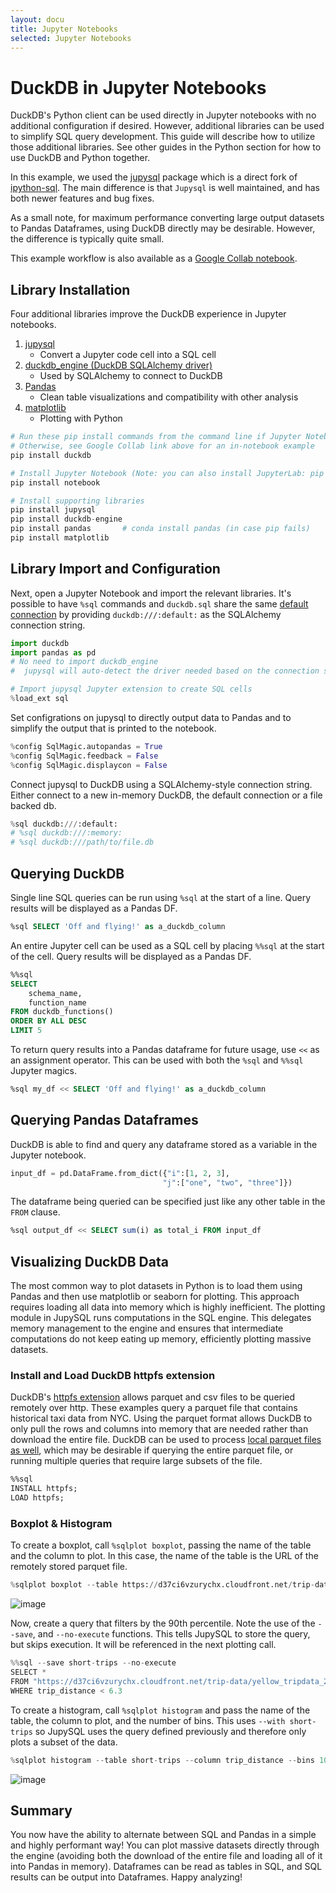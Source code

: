 ```yaml
---
layout: docu
title: Jupyter Notebooks
selected: Jupyter Notebooks
---
```


# DuckDB in Jupyter Notebooks
DuckDB's Python client can be used directly in Jupyter notebooks with no additional configuration if desired. 
However, additional libraries can be used to simplify SQL query development. 
This guide will describe how to utilize those additional libraries.
See other guides in the Python section for how to use DuckDB and Python together.  

In this example, we used the [jupysql](https://github.com/ploomber/jupysql) package which is a direct fork of [ipython-sql](https://github.com/catherinedevlin/ipython-sql).
The main difference is that `Jupysql` is well maintained, and has both newer features and bug fixes.
  
As a small note, for maximum performance converting large output datasets to Pandas Dataframes, using DuckDB directly may be desirable. However, the difference is typically quite small.  

This example workflow is also available as a [Google Collab notebook](https://colab.research.google.com/drive/1eOA2FYHqEfZWLYssbUxdIpSL3PFxWVjk?usp=sharing).

## Library Installation
Four additional libraries improve the DuckDB experience in Jupyter notebooks. 
1. [jupysql](https://github.com/ploomber/jupysql)
    * Convert a Jupyter code cell into a SQL cell
2. [duckdb_engine (DuckDB SQLAlchemy driver)](https://github.com/Mause/duckdb_engine)
    * Used by SQLAlchemy to connect to DuckDB
3. [Pandas](https://github.com/pandas-dev/pandas)
    * Clean table visualizations and compatibility with other analysis
4. [matplotlib](https://github.com/matplotlib/matplotlib)
    * Plotting with Python

```python
# Run these pip install commands from the command line if Jupyter Notebook is not yet installed.
# Otherwise, see Google Collab link above for an in-notebook example
pip install duckdb

# Install Jupyter Notebook (Note: you can also install JupyterLab: pip install jupyterlab) 
pip install notebook

# Install supporting libraries
pip install jupysql
pip install duckdb-engine
pip install pandas       # conda install pandas (in case pip fails)
pip install matplotlib
```

## Library Import and Configuration
Next, open a Jupyter Notebook and import the relevant libraries. 
It's possible to have `%sql` commands and `duckdb.sql` share the same [default connection](../../api/python/dbapi) by providing `duckdb:///:default:` as the SQLAlchemy connection string.

```python
import duckdb
import pandas as pd
# No need to import duckdb_engine
#  jupysql will auto-detect the driver needed based on the connection string!

# Import jupysql Jupyter extension to create SQL cells
%load_ext sql
```

Set configrations on jupysql to directly output data to Pandas and to simplify the output that is printed to the notebook.  
```python
%config SqlMagic.autopandas = True
%config SqlMagic.feedback = False
%config SqlMagic.displaycon = False
```

Connect jupysql to DuckDB using a SQLAlchemy-style connection string. 
Either connect to a new in-memory DuckDB, the default connection or a file backed db.
```python
%sql duckdb:///:default:
# %sql duckdb:///:memory:
# %sql duckdb:///path/to/file.db
```

## Querying DuckDB
Single line SQL queries can be run using `%sql` at the start of a line. Query results will be displayed as a Pandas DF.
```sql
%sql SELECT 'Off and flying!' as a_duckdb_column
```
An entire Jupyter cell can be used as a SQL cell by placing `%%sql` at the start of the cell. Query results will be displayed as a Pandas DF.
```sql
%%sql
SELECT
    schema_name,
    function_name
FROM duckdb_functions()
ORDER BY ALL DESC
LIMIT 5
```

To return query results into a Pandas dataframe for future usage, use `<<` as an assignment operator.
This can be used with both the `%sql` and `%%sql` Jupyter magics.
```sql
%sql my_df << SELECT 'Off and flying!' as a_duckdb_column
```

## Querying Pandas Dataframes
DuckDB is able to find and query any dataframe stored as a variable in the Jupyter notebook.
```python
input_df = pd.DataFrame.from_dict({"i":[1, 2, 3],
                                  "j":["one", "two", "three"]})
```
The dataframe being queried can be specified just like any other table in the `FROM` clause.  
```sql
%sql output_df << SELECT sum(i) as total_i FROM input_df
```

## Visualizing DuckDB Data
The most common way to plot datasets in Python is to load them using Pandas and then use matplotlib or seaborn for plotting.
This approach requires loading all data into memory which is highly inefficient.
The plotting module in JupySQL runs computations in the SQL engine. 
This delegates memory management to the engine and ensures that intermediate computations do not keep eating up memory, efficiently plotting massive datasets. 

### Install and Load DuckDB httpfs extension
DuckDB's [httpfs extension](https://duckdb.org/docs/extensions/httpfs) allows parquet and csv files to be queried remotely over http. 
These examples query a parquet file that contains historical taxi data from NYC. 
Using the parquet format allows DuckDB to only pull the rows and columns into memory that are needed rather than download the entire file. 
DuckDB can be used to process [local parquet files as well](https://duckdb.org/docs/data/parquet), which may be desirable if querying the entire parquet file, or running multiple queries that require large subsets of the file.

```sql
%%sql
INSTALL httpfs;
LOAD httpfs;
```

### Boxplot & Histogram
To create a boxplot, call `%sqlplot boxplot`, passing the name of the table and the column to plot.
In this case, the name of the table is the URL of the remotely stored parquet file.

```python
%sqlplot boxplot --table https://d37ci6vzurychx.cloudfront.net/trip-data/yellow_tripdata_2021-01.parquet --column trip_distance
```


![image](https://user-images.githubusercontent.com/52226177/213212690-fbd21774-3174-4a22-a2de-e1df8d8b4575.png)


Now, create a query that filters by the 90th percentile. 
Note the use of the `--save`, and `--no-execute` functions. 
This tells JupySQL to store the query, but skips execution. It will be referenced in the next plotting call.


```python
%%sql --save short-trips --no-execute
SELECT *
FROM "https://d37ci6vzurychx.cloudfront.net/trip-data/yellow_tripdata_2021-01.parquet"
WHERE trip_distance < 6.3
```

To create a histogram, call `%sqlplot histogram` and pass the name of the table, the column to plot, and the number of bins. 
This uses `--with short-trips` so JupySQL uses the query defined previously and therefore only plots a subset of the data.

```python
%sqlplot histogram --table short-trips --column trip_distance --bins 10 --with short-trips
```


![image](https://user-images.githubusercontent.com/52226177/213212777-0009bbb2-ac30-4a19-a275-51e92b04a330.png)


## Summary
You now have the ability to alternate between SQL and Pandas in a simple and highly performant way! You can plot massive datasets directly through the engine (avoiding both the download of the entire file and loading all of it into Pandas in memory). Dataframes can be read as tables in SQL, and SQL results can be output into Dataframes. Happy analyzing!
